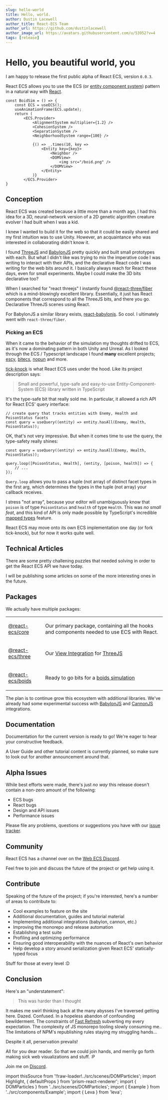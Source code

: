 ```yaml
---
slug: hello-world
title: Hello, world.
author: Dustin Lacewell
author_title: React-ECS Team
author_url: https://github.com/dustinlacewell
author_image_url: https://avatars.githubusercontent.com/u/53952?v=4
tags: [release]
---
```


# Hello, you beautiful world, you

I am happy to release the first public alpha of React ECS, version `0.0.3`.

React ECS allows you to use the ECS (or [entity component system](/docs/#whats-that)) pattern in a natural way with [React](https://reactjs.org/).

```tsx
const BoidSim = () => {
    const ECS = useECS();
    useAnimationFrame(ECS.update);
    return (
        <ECS.Provider>
            <AlignmentSystem multiplier={1.2} />
            <CohesionSystem />
            <SeparationSystem />
            <NeighborhoodSystem range={100} />

            {() => _.times(10, key =>
                <Entity key={key}>
                    <Neighbor />
                    <DOMView>
                        <img src="/boid.png" />
                    </DOMView>
                </Entity>
            )}
        </ECS.Provider>
}
```

## Conception

React ECS was created because a little more than a month ago, I had this idea for a 3D, neural-network version of a 2D genetic algorithm creature evolver I had built when I was a kid.

I knew I wanted to build it for the web so that it could be easily shared and my first intuition was to use Unity. However, an acquaintance who was interested in collaborating didn't know it.

I found [ThreeJS](https://threejs.org) and [BabylonJS](https://www.babylonjs.com/) pretty quickly and built small prototypes with each. But what I didn't like was trying to mix the imperative code I was writing to interact with their APIs, and the declarative React code I was writing for the web bits around it. I basically always reach for React these days, even for small experiments. Maybe I could make the 3D bits declarative too?

When I searched for "react threejs" I instantly found [@react-three/fiber](https://github.com/pmndrs/react-three-fiber) which is a mind-blowingly excellent library. Essentially, it just has React components that correspond to all the ThreeJS bits, and there you go. Declarative ThreeJS scenes using React.

For BabylonJS a similar library exists, [react-babylonjs](https://github.com/brianzinn/react-babylonjs). So cool. I ultimately went with `react-three/fiber`.

### Picking an ECS

When it came to the behavior of the simulation my thoughts drifted to ECS, as it's now a dominating pattern in both Unity and Unreal. As I looked through the ECS / Typescript landscape I found **many** excellent projects; [escy](https://github.com/ecsyjs/ecsy), [bitecs](https://github.com/NateTheGreatt/bitecs), [nopun](https://github.com/grebaldi/nopun-ecs) and more.

[tick-knock](https://github.com/mayakwd/tick-knock) is what React ECS uses under the hood. Like its project description says:

> Small and powerful, type-safe and easy-to-use Entity-Component-System (ECS) library written in TypeScript

It's the type-safe bit that really sold me. In particular, it allowed a rich API for React ECS' query interface:

```tsx
// create query that tracks entities with Enemy, Health and PoisonStatus facets
const query = useQuery((entity) => entity.hasAll(Enemy, Health, PoisonStatus));
```

OK, that's not very impressive. But when it comes time to use the query, the type-safety really shines:

```tsx
const query = useQuery((entity) => entity.hasAll(Enemy, Health, PoisonStatus));

query.loop([PoisonStatus, Health], (entity, [poison, health]) => {
    // ...
});
```

`Query.loop` allows you to pass a tuple (not array) of distinct facet types in the first arg, which determines the types in the tuple (not array) your callback receives.

I stress "not array", because your editor will unambiguously know that `poison` is of type `PoisonStatus` and `health` of type `Health`. This was _no small feat_, and this kind of API is only made possible by TypeScript's incredible [mapped types](https://www.typescriptlang.org/docs/handbook/2/mapped-types.html) feature.

React ECS may move onto its own ECS implementation one day (or fork tick-knock), but for now it works quite well.

## Technical Articles

There are some pretty challening puzzles that needed solving in order to get the React ECS API we have today.

I will be publishing some articles on some of the more interesting ones in the future.

## Packages

We actually have multiple packages:

<table>
<tr>
<td>

[@react-ecs/core](/docs/core)

</td>
<td>

Our primary package, containing all the hooks and components needed to use ECS with React.

</td>
</tr>
<tr>
<td>

[@react-ecs/three](/docs/three)

</td>
<td>

Our [View Integration](/docs/core/entity_views) for [ThreeJS](https://threejs.org/)

</td>
</tr>
<tr>
<td>

[@react-ecs/boids](https://github.com/dustinlacewell/react-ecs/tree/master/libs/boids/)

</td>
<td>

Ready to go bits for a [boids simulation](https://en.wikipedia.org/wiki/Boids)

</td>
</tr>
</table>

The plan is to continue grow this ecosystem with additional libraries. We've already had some experimental success with [BabylonJS](https://www.babylonjs.com/) and [CannonJS](https://github.com/pmndrs/cannon-es) integrations.

## Documentation

Documentation for the current version is ready to go! We're eager to hear your constructive feedback.

A User Guide and other tutorial content is currently planned, so make sure to look out for another announcement around that.

## Alpha Issues

While best efforts were made, there's just _no way_ this release doesn't contain a non-zero amount of the following:

-   ECS bugs
-   React bugs
-   Design and API issues
-   Performance issues

Please file any problems, questions or suggestions you have with our [issue tracker](https://github.com/dustinlacewell/react-ecs/issues).

## Community

React ECS has a channel over on the [Web ECS Discord](https://discord.gg/RJqjqAnmJ8).

Feel free to join and discuss the future of the project or get help using it.

## Contribute

Speaking of the future of the project; if you're interested, here's a number of areas to contribute to:

-   Cool examples to feature on the site
-   Additional documentation, guides and tutorial material
-   Implementing additional integrations (babylon, cannon, etc.)
-   Improving the monorepo and release automation
-   Establishing a test suite
-   Profiling and optimizing performance
-   Ensuring good interoperability with the nuances of React's own behavior
-   Help develop a story around serialization given React ECS' statically-typed focus

Stuff for those at every level :D

## Conclusion

Here's an "understatement":

> This was harder than I thought

It makes me swirl thinking back at the many abysses I've traversed getting here. Dazed. Confused. In a hopeless abandon of confounding bewilderment. The constraints of [Fast Refresh](https://reactnative.dev/docs/fast-refresh) subverting my every expectation. The complexity of JS monorepo tooling slowly consuming me.. The limitations of NPM's republishing rules staying my struggling hands...

Despite it all, perservation prevails!

All for you dear reader. So that we could join hands, and merrily go forth making sick web visualizations and stuff. :P

Join me on [Discord](https://discord.gg/RJqjqAnmJ8).

import thisSource from '!!raw-loader!../src/scenes/DOMParticles';
import Highlight, { defaultProps } from 'prism-react-renderer';
import { DOMParticles } from '../src/scenes/DOMParticles';
import { Example } from '../src/components/Example';
import { Leva } from 'leva';

<Example hideControls >
    <div style={{
        minHeight: "400px", display: 'flex', alignItems: "stretch",
        flexDirection: "column"
    }}>
        <DOMParticles />
    </div>
</Example>
